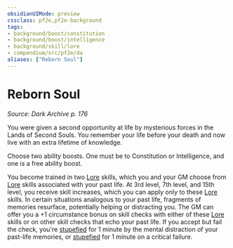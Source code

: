 ```yaml
---
obsidianUIMode: preview
cssclass: pf2e,pf2e-background
tags:
- background/boost/constitution
- background/boost/intelligence
- background/skill/lore
- compendium/src/pf2e/da
aliases: ["Reborn Soul"]
---
```

# Reborn Soul
*Source: Dark Archive p. 176*  

You were given a second opportunity at life by mysterious forces in the Lands of Second Souls. You remember your life before your death and now live with an extra lifetime of knowledge.

Choose two ability boosts. One must be to Constitution or Intelligence, and one is a free ability boost.

You become trained in two [Lore](skills.md#Lore) skills, which you and your GM choose from [Lore](skills.md#Lore) skills associated with your past life. At 3rd level, 7th level, and 15th level, you receive skill increases, which you can apply only to these [Lore](skills.md#Lore) skills. In certain situations analogous to your past life, fragments of memories resurface, potentially helping or distracting you. The GM can offer you a +1 circumstance bonus on skill checks with either of these [Lore](skills.md#Lore) skills or on other skill checks that echo your past life. If you accept but fail the check, you're [stupefied](conditions.md#Stupefied) for 1 minute by the mental distraction of your past-life memories, or [stupefied](conditions.md#Stupefied) for 1 minute on a critical failure.